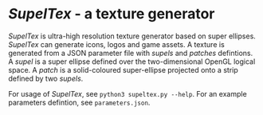 # _SupelTex_ - a texture generator

_SupelTex_ is ultra-high resolution texture generator based on super ellipses. _SupelTex_ can generate icons, logos and game assets. A texture is generated from a JSON parameter file with _supels_ and _patches_ defintions. A _supel_ is a super ellipse defined over the two-dimensional OpenGL logical space. A _patch_ is a solid-coloured super-ellipse projected onto a strip defined by two _supels_.

For usage of _SupelTex_, see `python3 supeltex.py --help`. For an example parameters defintion, see `parameters.json`.
